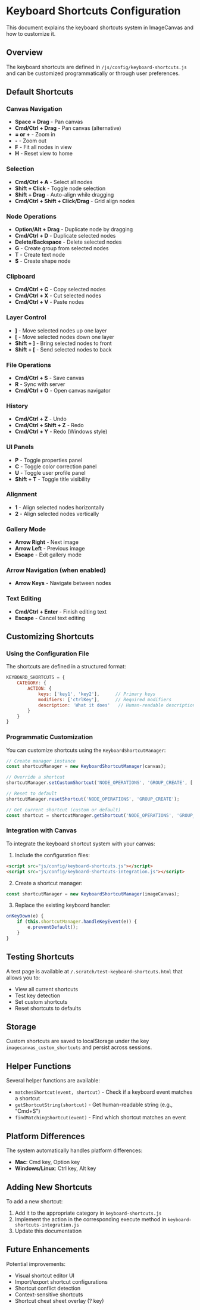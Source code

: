 # Keyboard Shortcuts Configuration

This document explains the keyboard shortcuts system in ImageCanvas and how to customize it.

## Overview

The keyboard shortcuts are defined in `/js/config/keyboard-shortcuts.js` and can be customized programmatically or through user preferences.

## Default Shortcuts

### Canvas Navigation
- **Space + Drag** - Pan canvas
- **Cmd/Ctrl + Drag** - Pan canvas (alternative)
- **= or +** - Zoom in
- **-** - Zoom out
- **F** - Fit all nodes in view
- **H** - Reset view to home

### Selection
- **Cmd/Ctrl + A** - Select all nodes
- **Shift + Click** - Toggle node selection
- **Shift + Drag** - Auto-align while dragging
- **Cmd/Ctrl + Shift + Click/Drag** - Grid align nodes

### Node Operations
- **Option/Alt + Drag** - Duplicate node by dragging
- **Cmd/Ctrl + D** - Duplicate selected nodes
- **Delete/Backspace** - Delete selected nodes
- **G** - Create group from selected nodes
- **T** - Create text node
- **S** - Create shape node

### Clipboard
- **Cmd/Ctrl + C** - Copy selected nodes
- **Cmd/Ctrl + X** - Cut selected nodes
- **Cmd/Ctrl + V** - Paste nodes

### Layer Control
- **]** - Move selected nodes up one layer
- **[** - Move selected nodes down one layer
- **Shift + ]** - Bring selected nodes to front
- **Shift + [** - Send selected nodes to back

### File Operations
- **Cmd/Ctrl + S** - Save canvas
- **R** - Sync with server
- **Cmd/Ctrl + O** - Open canvas navigator

### History
- **Cmd/Ctrl + Z** - Undo
- **Cmd/Ctrl + Shift + Z** - Redo
- **Cmd/Ctrl + Y** - Redo (Windows style)

### UI Panels
- **P** - Toggle properties panel
- **C** - Toggle color correction panel
- **U** - Toggle user profile panel
- **Shift + T** - Toggle title visibility

### Alignment
- **1** - Align selected nodes horizontally
- **2** - Align selected nodes vertically

### Gallery Mode
- **Arrow Right** - Next image
- **Arrow Left** - Previous image
- **Escape** - Exit gallery mode

### Arrow Navigation (when enabled)
- **Arrow Keys** - Navigate between nodes

### Text Editing
- **Cmd/Ctrl + Enter** - Finish editing text
- **Escape** - Cancel text editing

## Customizing Shortcuts

### Using the Configuration File

The shortcuts are defined in a structured format:

```javascript
KEYBOARD_SHORTCUTS = {
    CATEGORY: {
        ACTION: {
            keys: ['key1', 'key2'],      // Primary keys
            modifiers: ['ctrlKey'],      // Required modifiers
            description: 'What it does'   // Human-readable description
        }
    }
}
```

### Programmatic Customization

You can customize shortcuts using the `KeyboardShortcutManager`:

```javascript
// Create manager instance
const shortcutManager = new KeyboardShortcutManager(canvas);

// Override a shortcut
shortcutManager.setCustomShortcut('NODE_OPERATIONS', 'GROUP_CREATE', ['q'], []);

// Reset to default
shortcutManager.resetShortcut('NODE_OPERATIONS', 'GROUP_CREATE');

// Get current shortcut (custom or default)
const shortcut = shortcutManager.getShortcut('NODE_OPERATIONS', 'GROUP_CREATE');
```

### Integration with Canvas

To integrate the keyboard shortcut system with your canvas:

1. Include the configuration files:
```html
<script src="js/config/keyboard-shortcuts.js"></script>
<script src="js/config/keyboard-shortcuts-integration.js"></script>
```

2. Create a shortcut manager:
```javascript
const shortcutManager = new KeyboardShortcutManager(imageCanvas);
```

3. Replace the existing keyboard handler:
```javascript
onKeyDown(e) {
    if (this.shortcutManager.handleKeyEvent(e)) {
        e.preventDefault();
    }
}
```

## Testing Shortcuts

A test page is available at `/.scratch/test-keyboard-shortcuts.html` that allows you to:
- View all current shortcuts
- Test key detection
- Set custom shortcuts
- Reset shortcuts to defaults

## Storage

Custom shortcuts are saved to localStorage under the key `imagecanvas_custom_shortcuts` and persist across sessions.

## Helper Functions

Several helper functions are available:

- `matchesShortcut(event, shortcut)` - Check if a keyboard event matches a shortcut
- `getShortcutString(shortcut)` - Get human-readable string (e.g., "Cmd+S")
- `findMatchingShortcut(event)` - Find which shortcut matches an event

## Platform Differences

The system automatically handles platform differences:
- **Mac**: Cmd key, Option key
- **Windows/Linux**: Ctrl key, Alt key

## Adding New Shortcuts

To add a new shortcut:

1. Add it to the appropriate category in `keyboard-shortcuts.js`
2. Implement the action in the corresponding execute method in `keyboard-shortcuts-integration.js`
3. Update this documentation

## Future Enhancements

Potential improvements:
- Visual shortcut editor UI
- Import/export shortcut configurations
- Shortcut conflict detection
- Context-sensitive shortcuts
- Shortcut cheat sheet overlay (? key)